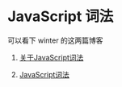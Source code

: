 # JavaScript 词法

可以看下 winter 的这两篇博客

1. [关于JavaScript词法](https://www.cnblogs.com/winter-cn/archive/2012/04/18/2455168.html)

2. [JavaScript词法](http://www.cnblogs.com/winter-cn/archive/2012/04/17/2454229.html)
